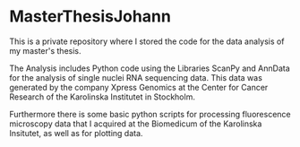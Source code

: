 # MasterThesisJohann
This is a private repository where I stored the code for the data analysis of my master's thesis.

The Analysis includes Python code using the Libraries ScanPy and AnnData for the analysis of
single nuclei RNA sequencing data. This data was generated by the company Xpress Genomics at the
Center for Cancer Research of the Karolinska Institutet in Stockholm.

Furthermore there is some basic python scripts for processing fluorescence microscopy data that
I acquired at the Biomedicum of the Karolinska Insitutet, as well as for plotting data.
